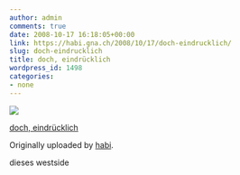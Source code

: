 ```yaml
---
author: admin
comments: true
date: 2008-10-17 16:18:05+00:00
link: https://habi.gna.ch/2008/10/17/doch-eindrucklich/
slug: doch-eindrucklich
title: doch, eindrücklich
wordpress_id: 1498
categories:
- none
---
```



 [![](https://static.flickr.com/3210/2949810988_acc8d7d919_m.jpg)](https://www.flickr.com/photos/habi/2949810988/)
   

 
  [doch, eindrücklich](https://www.flickr.com/photos/habi/2949810988/)
    

  Originally uploaded by [habi](https://www.flickr.com/people/habi/).
 



dieses westside
  

